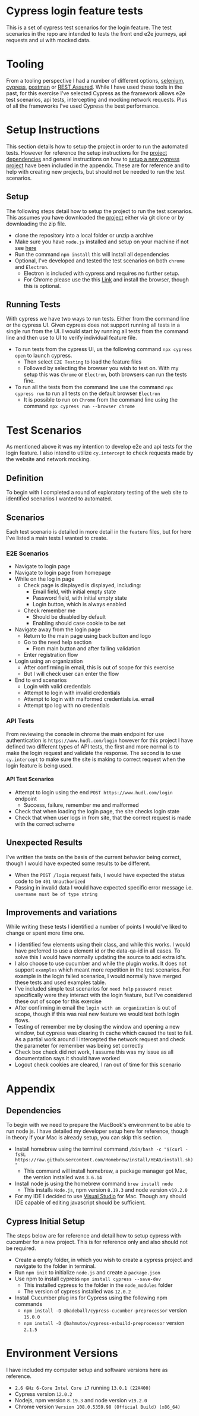 # Cypress login feature tests
This is a set of cypress test scenarios for the login feature. The test scenarios in the repo are intended to tests the front end e2e journeys, api requests and ui with mocked data.

# Tooling
From a tooling perspective I had a number of different options, [selenium](https://www.selenium.dev), [cypress](https://go.cypress.io), [postman](https://www.postman.com) or [REST Assured](https://rest-assured.io). While I have used these tools in the past, for this exercise I've selected Cypress as the framework allows e2e test scenarios, api tests, intercepting and mocking network requests. Plus of all the frameworks I've used Cypress the best performance.

# Setup Instructions
This section details how to setup the project in order to run the automated tests. However for reference the setup instructions for the [project dependencies](#dependencies) and general instructions on how to [setup a new cypress project](#cypress-project-setup) have been included in the appendix. These are for reference and to help with creating new projects, but should not be needed to run the test scenarios. 

## Setup
The following steps detail how to setup the project to run the test scenarios. This assumes you have downloaded the [project](https://github.com/JasonDobo/cypress-cucumber-example) either via git clone or by downloading the zip file. 
- clone the repository into a local folder or unzip a archive
- Make sure you have `node.js` installed and setup on your machine if not see [here](#dependencies) 
- Run the command `npm install` this will install all dependencies
- Optional, I've developed and tested the test scenarios on both `chrome` and `Electron`. 
    - Electron is included with cypress and requires no further setup. 
    - For Chrome please use the this [Link](https://www.google.co.uk/chrome/) and install the browser, though this is optional.

## Running Tests
With cypress we have two ways to run tests. Either from the command line or the cypress UI. Given cypress does not support running all tests in a single run from the UI. I would start by running all tests from the command line and then use to UI to verify individual feature file. 
- To run tests from the cypress UI, us the following command `npx cypress open` to launch cypress. 
    - Then select `E2E Testing` to load the feature files
    - Followed by selecting the browser you wish to test on. With my setup this was `Chrome` or `Electron`, both browsers can run the tests fine. 
- To run all the tests from the command line use the command `npx cypress run` to run all tests on the default browser `Electron`
    - It is possible to run on `Chrome` from the command line using the command `npx cypress run --browser chrome` 

# Test Scenarios
As mentioned above it was my intention to develop e2e and api tests for the login feature. I also intend to utilize `cy.intercept` to check requests made by the website and network mocking. 

## Definition
To begin with I completed a round of exploratory testing of the web site to identified scenarios I wanted to automated.

## Scenarios
Each test scenario is detailed in more detail in the `feature` files, but for here I've listed a main tests I wanted to create.

### E2E Scenarios
- Navigate to login page
- Navigate to login page from homepage
- While on the log in page
    - Check page is displayed is displayed, including: 
        - Email field, with initial empty state
        - Password field, with initial empty state
        - Login button, which is always enabled
    - Check remember me
        - Should be disabled by default
        - Enabling should case cookie to be set 
- Navigate away from the login page
    - Return to the main page using back button and logo
    - Go to the need help section
        - From main button and after failing validation
    - Enter registration flow
- Login using an organization
    - After confirming in email, this is out of scope for this exercise 
    - But I will check user can enter the flow
- End to end scenarios
    - Login with valid credentials
    - Attempt to login with invalid credentials
    - Attempt to login with malformed credentials i.e. email
    - Attempt tpo log with no credentials

### API Tests
From reviewing the console in chrome the main endpoint for use authentication is `https://www.hudl.com/login` however for this project I have defined two different types of API tests, the first and more normal is to make the login request and validate the response. The second is to use `cy.intercept` to make sure the site is making to correct request when the login feature is being used.

#### API Test Scenarios
- Attempt to login using the end `POST https://www.hudl.com/login` endpoint
    - Success, failure, remember me and malformed
- Check that when loading the login page, the site checks login state
- Check that when user logs in from site, that the correct request is made with the correct scheme

## Unexpected Results
I've written the tests on the basis of the current behavior being correct, though I would have expected some results to be different.  
- When the `POST /login` request fails, I would have expected the status code to be `401 Unauthorized`
- Passing in invalid data I would have expected specific error message i.e. `username must be of type string`

## Improvements and variations
While writing these tests I identified a number of points I would've liked to change or spent more time one.
- I identified few elements using their class, and while this works. I would have preferred to use a element id or the data-qa-id in all cases. To solve this I would have normally updating the source to add extra id's.
- I also choose to use cucumber and while the plugin works. It does not support `examples` which meant more repetition in the test scenarios. For example in the login failed scenarios, I would normally have merged these tests and used examples table. 
- I've included simple test scenarios for `need help` `password reset` specifically were they interact with the login feature, but I've considered these out of scope for this exercise
- After confirming in email the `login with an organization` is out of scope, though if this was real new feature we would test both login flows.
- Testing of remember me by closing the window and opening a new window, but cypress was clearing th cache  which caused the test to fail. As a partial work around I intercepted the network request and check the parameter for remember was being set correctly
- Check box check did not work, I assume this was my issue as all documentation says it should have worked
- Logout check cookies are cleared, I ran out of time for this scenario

# Appendix

## Dependencies
To begin with we need to prepare the MacBook's environment to be able to run node js. I have detailed my developer setup here for reference, though in theory if your Mac is already setup, you can skip this section. 
- Install homebrew using the terminal command `/bin/bash -c "$(curl -fsSL https://raw.githubusercontent.com/Homebrew/install/HEAD/install.sh)"` 
    - This command will install homebrew, a package manager got Mac, the version installed was `3.6.14`
- Install node js using the homebrew command `brew install node`
    - This installs `Node.js`, npm version `8.19.3` and node version `v19.2.0`
- For my IDE I decided to use [Visual Studio](https://visualstudio.microsoft.com/vs/mac/) for Mac. Though any should IDE capable of editing javascript should be sufficient. 

## Cypress Initial Setup
The steps below are for reference and detail how to setup cypress with cucumber for a new project. This is for reference only and also should not be required.
- Create a empty folder, in which you wish to create a cypress project and navigate to the folder in terminal.
- Run `npm init` to initialize `node.js` and create a `package.json` 
- Use npm to install cypress `npm install cypress --save-dev` 
    - This installed cypress to the folder in the `node_modules` folder
    - The version of cypress installed was `12.0.2`
- Install Cucumber plug ins for Cypress using the following npm commands
    - `npm install -D @badeball/cypress-cucumber-preprocessor` version `15.0.0`
    - `npm install -D @bahmutov/cypress-esbuild-preprocessor` version `2.1.5`

# Environment Versions
I have included my computer setup and software versions here as reference. 
- `2.6 GHz 6-Core Intel Core i7` running `13.0.1 (22A400)`
- Cypress version `12.0.2`
- Nodejs, npm version `8.19.3` and node version `v19.2.0`
- Chrome version `Version 108.0.5359.98 (Official Build) (x86_64)` 
